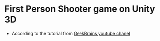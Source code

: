 # First Person Shooter game on Unity 3D

* According to the tutorial from [GeekBrains youtube chanel](https://www.youtube.com/watch?v=O01yCLKQKS8)
